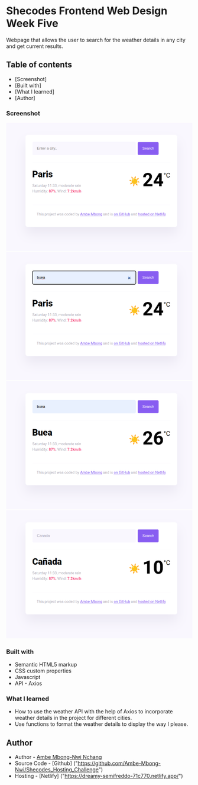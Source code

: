 # Shecodes Frontend Web Design Week Five

Webpage that allows the user to search for the weather details in any city and get current results.

## Table of contents

- [Screenshot]
- [Built with]
- [What I learned]
- [Author]

### Screenshot

![](img/one.png)
![](img/two.png)
![](img/three.png)
![](img/four.png)

### Built with

- Semantic HTML5 markup
- CSS custom properties
- Javascript
- API - Axios

### What I learned

- How to use the weather API with the help of Axios to incorporate weather details in the project for different cities.
- Use functions to format the weather details to display the way I please.

## Author

- Author - [Ambe Mbong-Nwi Nchang](https://github.com/Ambe-Mbong-Nwi)
- Source Code - [Github] ("https://github.com/Ambe-Mbong-Nwi/Shecodes_Hosting_Challenge")
- Hosting - [Netlify] ("https://dreamy-semifreddo-71c770.netlify.app/")
